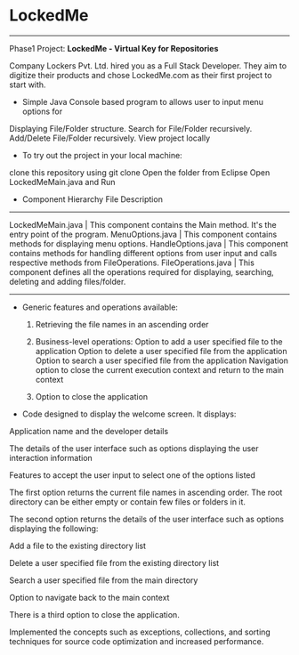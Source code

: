 # LockedMe
________________________________________________________
Phase1 Project: **LockedMe - Virtual Key for Repositories**

Company Lockers Pvt. Ltd. hired you as a Full Stack Developer. They aim to digitize their products and chose LockedMe.com as their first project to start with.

* Simple Java Console based program to allows user to input menu options for

Displaying File/Folder structure.
Search for File/Folder recursively.
Add/Delete File/Folder recursively.
View project locally

* To try out the project in your local machine:

clone this repository using git clone
Open the folder from Eclipse
Open LockedMeMain.java and Run

* Component Hierarchy
File	                    Description
_________________________________________________________________________________________________________________________________________________________
LockedMeMain.java   |	This component contains the Main method. It's the entry point of the program.
MenuOptions.java    |	This component contains methods for displaying menu options.
HandleOptions.java  |	This component contains methods for handling different options from user input and calls respective methods from FileOperations.
FileOperations.java |	This component defines all the operations required for displaying, searching, deleting and adding files/folder.
__________________________________________________________________________________________________________________________________________________________

* Generic features and operations available: 

  1)  Retrieving the file names in an ascending order

  2)  Business-level operations:
        Option to add a user specified file to the application
        Option to delete a user specified file from the application
        Option to search a user specified file from the application
        Navigation option to close the current execution context and return to the main context

  3)  Option to close the application
  
* Code designed to display the welcome screen. It displays:

Application name and the developer details

The details of the user interface such as options displaying the user interaction information

Features to accept the user input to select one of the options listed

The first option returns the current file names in ascending order. The root directory can be either empty or contain few files or folders in it.

The second option returns the details of the user interface such as options displaying the following:

Add a file to the existing directory list

Delete a user specified file from the existing directory list

Search a user specified file from the main directory

Option to navigate back to the main context

There is a third option to close the application.

Implemented the concepts such as exceptions, collections, and sorting techniques for source code optimization and increased performance.
